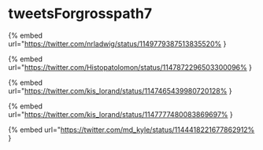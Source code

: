 # tweetsForgrosspath7

{% embed url="https://twitter.com/nrladwig/status/1149779387513835520% }

{% embed url="https://twitter.com/Histopatolomon/status/1147872296503300096% }

{% embed url="https://twitter.com/kis_lorand/status/1147465439980720128% }

{% embed url="https://twitter.com/kis_lorand/status/1147777480083869697% }

{% embed url="https://twitter.com/md_kyle/status/1144418221677862912% }

